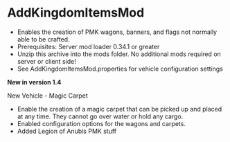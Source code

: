 # AddKingdomItemsMod

- Enables the creation of PMK wagons, banners, and flags not normally able to be crafted. 
- Prerequisites: Server mod loader 0.34.1 or greater 
- Unzip this archive into the mods folder. No additional mods required on server or client side! 
- See AddKingdomItemsMod.properties for vehicle configuration settings

**New in version 1.4**

New Vehicle - Magic Carpet 

- Enable the creation of a magic carpet that can be picked up and placed at any time. They cannot go over water or hold any cargo. 
- Enabled configuration options for the wagons and carpets. 
- Added Legion of Anubis PMK stuff 
